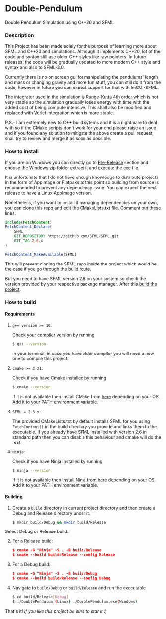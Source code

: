 # Double-Pendulum
Double Pendulum Simulation using C++20 and SFML

### Description
This Project has been made solely for the purpose of learning more about SFML and C++20 and simulations. Although it implements C++20, lot of the code and syntax still use older C++ styles like raw pointers. In future releases, the code will be gradually updated to more modern C++ style and syntax and also to SFML-3.0.

Currently there is no on screen gui for manipulating the pendulums' length and mass or changing gravity and more fun stuff, you can still do it from the code, however in future you can expect support for that with ImGUI-SFML.

The integrator used in the simulation is Runge-Kutta 4th order which is not very stable so the simulation gradually loses energy with time with the added cost of being compute intensive. This shall also be modified and replaced with Verlet integration which is more stable.

P.S.- I am extremely new to C++ build sytems and it is a nightmare to deal with so if the CMake scripts don't work for your end please raise an issue and if you found any solution to mitigate the above create a pull request, shall try to review and merge it as soon as possible.

### How to install
If you are on Windows you can directly go to [Pre-Release](https://github.com/RougherO/Double-Pendulum/releases/tag/v0.9.0-beta) section and choose the Windows zip folder extract it and execute the exe file.

It is unfortunate that I do not have enough knowledge to distribute projects in the form of AppImage or Flatpaks at this point so building from source is recommended to prevent any dependency issue. You can expect the next release to have a Linux AppImage version.

Nonetheless, if you want to install it managing dependencies on your own, you can clone this repo and edit the [CMakeLists.txt](./CMakeLists.txt) file. 
Comment out these lines:

```cmake
include(FetchContent)
FetchContent_Declare(
    SFML
    GIT_REPOSITORY https://github.com/SFML/SFML.git
    GIT_TAG 2.6.x
)

FetchContent_MakeAvailable(SFML)
```
This will prevent cloning the SFML repo inside the project which would be the case if you go through the build route.

But you need to have SFML version 2.6 on your system so check the version provided by your respective package manager. After this [build the project](#building).
### How to build
#### Requirements
1. `g++ version >= 10`:

    Check your compiler version by running
    ```bash
    $ g++ --version 
    ``` 
    in your terminal, in case you have older compiler you will need a new one to compile this project.
2. `cmake >= 3.21`:

    Check if you have Cmake installed by running
    ```bash
    $ cmake --version
    ```
    If it is not available then install CMake from [here](https://cmake.org/download/ "Download CMake here") depending on your OS. Add it to your PATH environment variable.
3. `SFML = 2.6.x`:

    The provided CMakeLists.txt by default installs SFML for you using `FetchContent()` in the build directory you provide and links them to the executable. If you already have SFML installed with version 2.6 in standard path then you can disable this behaviour and cmake will do the rest
4. `Ninja`:

    Check if you have Ninja installed by running
    ```bash
    $ ninja --version
    ```
    If it is not available then install Ninja from [here](https://github.com/ninja-build/ninja/releases "Download Ninja here") depending on your OS. Add it to your PATH environment variable.

#### Building
1. Create a `build` directory in current project directory and then create a Debug and Release directory under it.

    ```bash
    $ mkdir build/Debug && mkdir build/Release
    ```
Select Debug or Release build: 

2. For a Release build:    

    ```cmake
    $ cmake -G "Ninja" -S . -B build/Release
    $ cmake --build build/Release --config Release
    ```
3. For a Debug build:

    ```cmake
    $ cmake -G "Ninja" -S . -B build/Debug
    $ cmake --build build/Release --config Debug
    ```
4. Navigate to `build/Debug` or `build/Release` and run the executable

    ```bash
    $ cd build/Release[Debug]
    $ ./DoublePendulum (Linux) ./DoublePendulum.exe(Windows)
    ```
That's it!
_If you like this project be sure to star it_ :)
